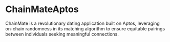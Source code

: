 # ChainMateAptos
ChainMate is a revolutionary dating application built on Aptos, leveraging on-chain randomness in its matching algorithm to ensure equitable pairings between individuals seeking meaningful connections.
